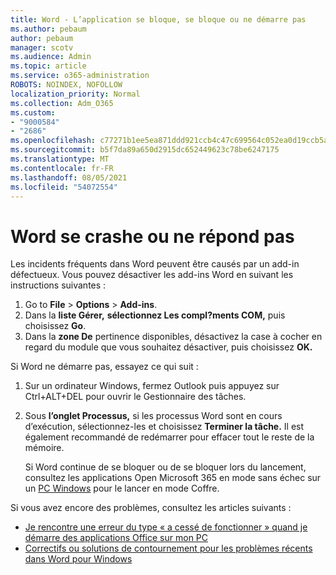 ```yaml
---
title: Word - L’application se bloque, se bloque ou ne démarre pas
ms.author: pebaum
author: pebaum
manager: scotv
ms.audience: Admin
ms.topic: article
ms.service: o365-administration
ROBOTS: NOINDEX, NOFOLLOW
localization_priority: Normal
ms.collection: Adm_O365
ms.custom:
- "9000584"
- "2686"
ms.openlocfilehash: c77271b1ee5ea871ddd921ccb4c47c699564c052ea0d19ccb5aabec2cfb5edc3
ms.sourcegitcommit: b5f7da89a650d2915dc652449623c78be6247175
ms.translationtype: MT
ms.contentlocale: fr-FR
ms.lasthandoff: 08/05/2021
ms.locfileid: "54072554"
---
```

# <a name="word-crashes-or-doesnt-respond"></a>Word se crashe ou ne répond pas

Les incidents fréquents dans Word peuvent être causés par un add-in défectueux. Vous pouvez désactiver les add-ins Word en suivant les instructions suivantes :

1. Go to **File**  >  **Options**  >  **Add-ins**.
2. Dans la **liste Gérer,** **sélectionnez Les compl?ments COM,** puis choisissez **Go**.
3. Dans la **zone De** pertinence disponibles, désactivez la case à cocher en regard du module que vous souhaitez désactiver, puis choisissez **OK.**

Si Word ne démarre pas, essayez ce qui suit :

1.   Sur un ordinateur Windows, fermez Outlook puis appuyez sur Ctrl+ALT+DEL pour ouvrir le Gestionnaire des tâches. 
2. Sous **l’onglet Processus,** si les processus Word sont en cours d’exécution, sélectionnez-les et choisissez **Terminer la tâche.** Il est également recommandé de redémarrer pour effacer tout le reste de la mémoire.

    Si Word continue de se bloquer ou de se bloquer lors du lancement, consultez les applications Open Microsoft 365 en mode sans échec sur un [PC Windows](https://support.office.com/article/Open-Office-apps-in-safe-mode-on-a-Windows-PC-dedf944a-5f4b-4afb-a453-528af4f7ac72) pour le lancer en mode Coffre.

Si vous avez encore des problèmes, consultez les articles suivants : 
- [Je rencontre une erreur du type « a cessé de fonctionner » quand je démarre des applications Office sur mon PC](https://support.office.com/article/52bd7985-4e99-4a35-84c8-2d9b8301a2fa)
- [Correctifs ou solutions de contournement pour les problèmes récents dans Word pour Windows](https://support.office.com/article/bf6bf17c-2807-4871-83ce-e337ae8f0b86)